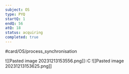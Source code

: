 ```yaml
---
subject: OS
type: PYQ
startQ: 1
endQ: 56
atQ: 18
status: acquiring
completed: true
---
```

#card/OS/process_synchronisation 

![[Pasted image 20231213153556.png]]::C ![[Pasted image 20231213153625.png]]

